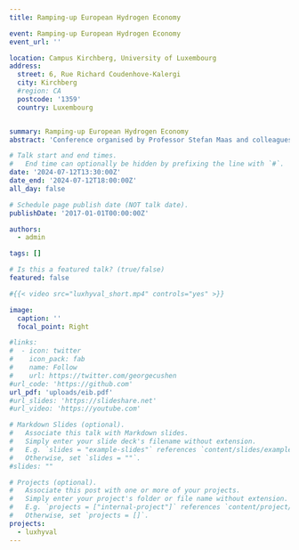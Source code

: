 ```yaml
---
title: Ramping-up European Hydrogen Economy

event: Ramping-up European Hydrogen Economy
event_url: ''

location: Campus Kirchberg, University of Luxembourg
address:
  street: 6, Rue Richard Coudenhove-Kalergi
  city: Kirchberg
  #region: CA
  postcode: '1359'
  country: Luxembourg


summary: Ramping-up European Hydrogen Economy
abstract: 'Conference organised by Professor Stefan Maas and colleagues, hosted by the University of Luxembourg and Green SKHy, an INTERREG North West project, in association with the European Investment Bank. Professor Bradley Ladewig gave a presentation on the early progress in the Luxembourg Hydrogen Valley.'

# Talk start and end times.
#   End time can optionally be hidden by prefixing the line with `#`.
date: '2024-07-12T13:30:00Z'
date_end: '2024-07-12T18:00:00Z'
all_day: false

# Schedule page publish date (NOT talk date).
publishDate: '2017-01-01T00:00:00Z'

authors:
  - admin

tags: []

# Is this a featured talk? (true/false)
featured: false

#{{< video src="luxhyval_short.mp4" controls="yes" >}}

image:
  caption: ''
  focal_point: Right

#links:
#  - icon: twitter
#    icon_pack: fab
#    name: Follow
#    url: https://twitter.com/georgecushen
#url_code: 'https://github.com'
url_pdf: 'uploads/eib.pdf'
#url_slides: 'https://slideshare.net'
#url_video: 'https://youtube.com'

# Markdown Slides (optional).
#   Associate this talk with Markdown slides.
#   Simply enter your slide deck's filename without extension.
#   E.g. `slides = "example-slides"` references `content/slides/example-slides.md`.
#   Otherwise, set `slides = ""`.
#slides: ""

# Projects (optional).
#   Associate this post with one or more of your projects.
#   Simply enter your project's folder or file name without extension.
#   E.g. `projects = ["internal-project"]` references `content/project/deep-learning/index.md`.
#   Otherwise, set `projects = []`.
projects:
  - luxhyval
---
```







